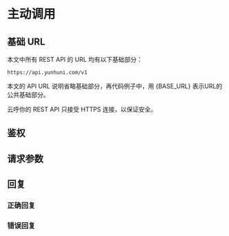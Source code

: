 # 主动调用

## 基础 URL
本文中所有 REST API 的 URL 均有以下基础部分：

```
https://api.yunhuni.com/v1
```

本文的 API URL 说明省略基础部分，再代码例子中，用 {BASE_URL} 表示URL的公共基础部分。

云呼你的 REST API 只接受 HTTPS 连接，以保证安全。

## 鉴权

## 请求参数

## 回复

### 正确回复

### 错误回复
